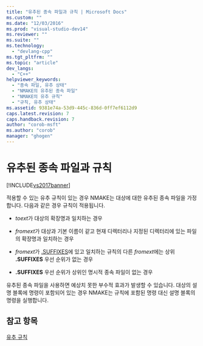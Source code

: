 ```yaml
---
title: "유추된 종속 파일과 규칙 | Microsoft Docs"
ms.custom: ""
ms.date: "12/03/2016"
ms.prod: "visual-studio-dev14"
ms.reviewer: ""
ms.suite: ""
ms.technology: 
  - "devlang-cpp"
ms.tgt_pltfrm: ""
ms.topic: "article"
dev_langs: 
  - "C++"
helpviewer_keywords: 
  - "종속 파일, 유추 상태"
  - "NMAKE의 유추된 종속 파일"
  - "NMAKE의 유추 규칙"
  - "규칙, 유추 상태"
ms.assetid: 9381e74a-53d9-445c-836d-0ff7ef6112d9
caps.latest.revision: 7
caps.handback.revision: 7
author: "corob-msft"
ms.author: "corob"
manager: "ghogen"
---
```

# 유추된 종속 파일과 규칙
[!INCLUDE[vs2017banner](../assembler/inline/includes/vs2017banner.md)]

적용할 수 있는 유추 규칙이 있는 경우 NMAKE는 대상에 대한 유추된 종속 파일을 가정합니다.  다음과 같은 경우 규칙이 적용됩니다.  
  
-   *toext*가 대상의 확장명과 일치하는 경우  
  
-   *fromext*가 대상과 기본 이름이 같고 현재 디렉터리나 지정된 디렉터리에 있는 파일의 확장명과 일치하는 경우  
  
-   *fromext*가 [.SUFFIXES](../build/dot-directives.md)에 있고 일치하는 규칙의 다른 *fromext*에는 상위 **.SUFFIXES** 우선 순위가 없는 경우  
  
-   **.SUFFIXES** 우선 순위가 상위인 명시적 종속 파일이 없는 경우  
  
 유추된 종속 파일을 사용하면 예상치 못한 부수적 효과가 발생할 수 있습니다.  대상의 설명 블록에 명령이 포함되어 있는 경우 NMAKE는 규칙에 포함된 명령 대신 설명 블록의 명령을 실행합니다.  
  
## 참고 항목  
 [유추 규칙](../build/inference-rules.md)